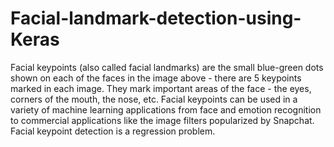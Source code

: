 # Facial-landmark-detection-using-Keras
Facial keypoints (also called facial landmarks) are the small blue-green dots shown on each of the faces in the image above  - there are 5 keypoints marked in each image.  They mark important areas of the face - the eyes, corners of the mouth, the nose, etc.  Facial keypoints can be used in a variety of machine learning applications from face and emotion recognition to commercial applications like the image filters popularized by Snapchat. Facial keypoint detection is a regression problem.

